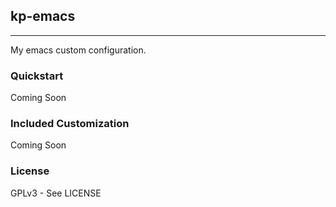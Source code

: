 ## kp-emacs
---

My emacs custom configuration.

### Quickstart

Coming Soon

### Included Customization

Coming Soon

### License

GPLv3 - See LICENSE
